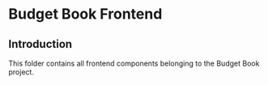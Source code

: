 # Budget Book Frontend

## Introduction

This folder contains all frontend components belonging to the Budget Book project.